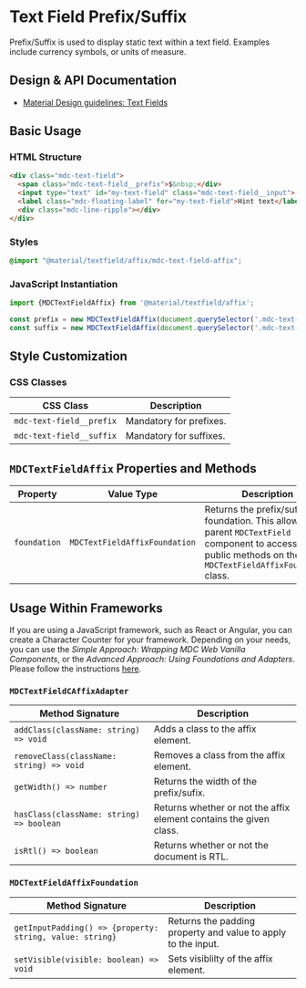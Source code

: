 <!--docs:
title: "Text Field Prefix/Suffix"
layout: detail
section: components
excerpt: "Prefix/Suffix displays a prefix or a suffix in a text field"
iconId: text_field
path: /catalog/input-controls/text-field/affix/
-->

# Text Field Prefix/Suffix

Prefix/Suffix is used to display static text within a text field. Examples include currency symbols, or units of measure.

## Design & API Documentation

<ul class="icon-list">
  <li class="icon-list-item icon-list-item--spec">
    <a href="https://material.io/go/design-text-fields">Material Design guidelines: Text Fields</a>
  </li>
</ul>

## Basic Usage

### HTML Structure

```html
<div class="mdc-text-field">
  <span class="mdc-text-field__prefix">$&nbsp;</div>
  <input type="text" id="my-text-field" class="mdc-text-field__input">
  <label class="mdc-floating-label" for="my-text-field">Hint text</label>
  <div class="mdc-line-ripple"></div>
</div>
```

### Styles

```scss
@import "@material/textfield/affix/mdc-text-field-affix";
```

### JavaScript Instantiation

```js
import {MDCTextFieldAffix} from '@material/textfield/affix';

const prefix = new MDCTextFieldAffix(document.querySelector('.mdc-text-field__prefix'));
const suffix = new MDCTextFieldAffix(document.querySelector('.mdc-text-field__suffix'));
```

## Style Customization

### CSS Classes

CSS Class | Description
--- | ---
`mdc-text-field__prefix` | Mandatory for prefixes.
`mdc-text-field__suffix` | Mandatory for suffixes.

## `MDCTextFieldAffix` Properties and Methods

Property | Value Type | Description
--- | --- | ---
`foundation` | `MDCTextFieldAffixFoundation` | Returns the prefix/suffix's foundation. This allows the parent `MDCTextField` component to access the public methods on the `MDCTextFieldAffixFoundation` class.

## Usage Within Frameworks

If you are using a JavaScript framework, such as React or Angular, you can create a Character Counter for your framework. Depending on your needs, you can use the _Simple Approach: Wrapping MDC Web Vanilla Components_, or the _Advanced Approach: Using Foundations and Adapters_. Please follow the instructions [here](../../../docs/integrating-into-frameworks.md).

### `MDCTextFieldCAffixAdapter`

Method Signature | Description
--- | ---
`addClass(className: string) => void` | Adds a class to the affix element.
`removeClass(className: string) => void` | Removes a class from the affix element.
`getWidth() => number` | Returns the width of the prefix/sufix.
`hasClass(className: string) => boolean` | Returns whether or not the affix element contains the given class.
`isRtl() => boolean` | Returns whether or not the document is RTL.

### `MDCTextFieldAffixFoundation`

Method Signature | Description
--- | ---
`getInputPadding() => {property: string, value: string}` | Returns the padding property and value to apply to the input.
`setVisible(visible: boolean) => void` | Sets visiblilty of the affix element.
